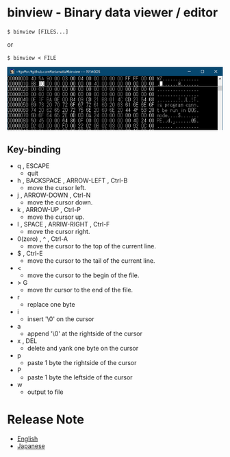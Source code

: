 binview - Binary data viewer / editor
========================

```
$ binview [FILES...]
```

or

```
$ binview < FILE
```

![ScreenShot](./screenshot.png)

Key-binding
-----------

* q , ESCAPE
    * quit
* h , BACKSPACE , ARROW-LEFT , Ctrl-B
    * move the cursor left.
* j , ARROW-DOWN , Ctrl-N
    * move the cursor down.
* k , ARROW-UP , Ctrl-P
    * move the cursor up.
* l , SPACE , ARRIW-RIGHT , Ctrl-F
    * move the cursor right.
* 0(zero) , ^ , Ctrl-A
    * move the cursor to the top of the current line.
* $ , Ctrl-E
    * move the cursor to the tail of the current line.
* &lt;
    * move the cursor to the begin of the file.
* &gt; G
    * move thr cursor to the end of the file.
* r
    * replace one byte
* i
    * insert '\0' on the cursor
* a
    * append '\0' at the rightside of the cursor
* x , DEL
    * delete and yank one byte on the cursor
* p
    * paste 1 byte the rightside of the cursor
* P
    * paste 1 byte the leftside of the cursor
* w
    * output to file

Release Note
============

- [English](/release_note_en.md)
- [Japanese](/release_note_ja.md)

